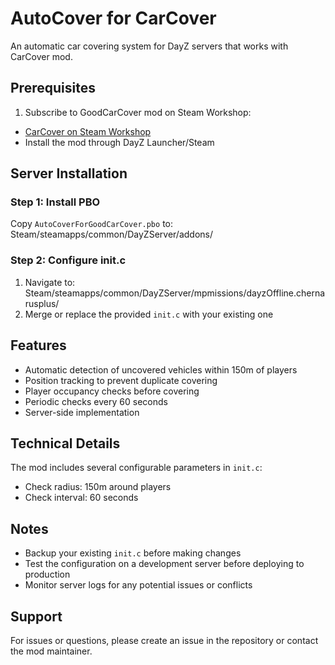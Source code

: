 # AutoCover for CarCover

An automatic car covering system for DayZ servers that works with CarCover mod.

## Prerequisites

1. Subscribe to GoodCarCover mod on Steam Workshop:
- [CarCover on Steam Workshop](https://steamcommunity.com/sharedfiles/filedetails/?id=2303483532)
- Install the mod through DayZ Launcher/Steam

## Server Installation

### Step 1: Install PBO
Copy `AutoCoverForGoodCarCover.pbo` to:
Steam/steamapps/common/DayZServer/addons/

### Step 2: Configure init.c
1. Navigate to:
Steam/steamapps/common/DayZServer/mpmissions/dayzOffline.chernarusplus/
2. Merge or replace the provided `init.c` with your existing one

## Features

- Automatic detection of uncovered vehicles within 150m of players
- Position tracking to prevent duplicate covering
- Player occupancy checks before covering
- Periodic checks every 60 seconds
- Server-side implementation

## Technical Details

The mod includes several configurable parameters in `init.c`:
- Check radius: 150m around players
- Check interval: 60 seconds

## Notes

- Backup your existing `init.c` before making changes
- Test the configuration on a development server before deploying to production
- Monitor server logs for any potential issues or conflicts

## Support

For issues or questions, please create an issue in the repository or contact the mod maintainer.

